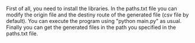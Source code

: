 First of all, you need to install the libraries.
In the paths.txt file you can modify the origin file and the destiny route of the generated file (csv file by default).
You can execute the program using "python main.py" as usual.
Finally you can get the generated files in the path you specified in the paths.txt file.
